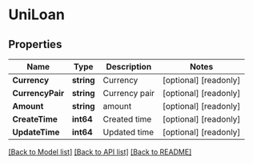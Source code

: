 # UniLoan

## Properties

Name | Type | Description | Notes
------------ | ------------- | ------------- | -------------
**Currency** | **string** | Currency | [optional] [readonly] 
**CurrencyPair** | **string** | Currency pair | [optional] [readonly] 
**Amount** | **string** | amount | [optional] [readonly] 
**CreateTime** | **int64** | Created time | [optional] [readonly] 
**UpdateTime** | **int64** | Updated time | [optional] [readonly] 

[[Back to Model list]](../README.md#documentation-for-models) [[Back to API list]](../README.md#documentation-for-api-endpoints) [[Back to README]](../README.md)


